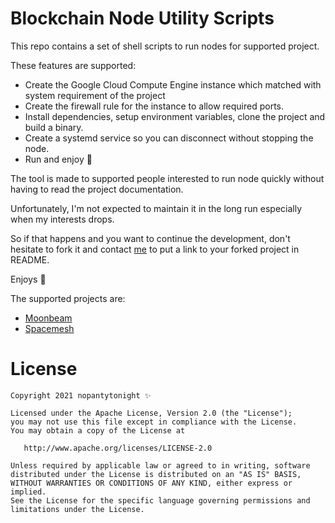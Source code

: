 # Blockchain Node Utility Scripts

This repo contains a set of shell scripts to run nodes for supported project.

These features are supported:

- Create the Google Cloud Compute Engine instance which matched with system requirement of the project
- Create the firewall rule for the instance to allow required ports.
- Install dependencies, setup environment variables, clone the project and build a binary.
- Create a systemd service so you can disconnect without stopping the node.
- Run and enjoy 🚀

The tool is made to supported people interested to run node quickly without having to read the project documentation.

Unfortunately, I'm not expected to maintain it in the long run especially when my interests drops.

So if that happens and you want to continue the development, don't hesitate to fork it and contact [me](nptytn2@gmail.com) to put a link to your forked project in README.

Enjoys 🙂

The supported projects are:

- [Moonbeam](https://github.com/npty/moonbeam-node-script/moonbeam)
- [Spacemesh](https://github.com/npty/moonbeam-node-script/spacemesh)

# License

    Copyright 2021 nopantytonight ✨

    Licensed under the Apache License, Version 2.0 (the "License");
    you may not use this file except in compliance with the License.
    You may obtain a copy of the License at

       http://www.apache.org/licenses/LICENSE-2.0

    Unless required by applicable law or agreed to in writing, software
    distributed under the License is distributed on an "AS IS" BASIS,
    WITHOUT WARRANTIES OR CONDITIONS OF ANY KIND, either express or implied.
    See the License for the specific language governing permissions and
    limitations under the License.
